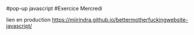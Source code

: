 #pop-up javascript
#Exercice Mercredi

lien en production https://miirindra.github.io/bettermotherfuckingwebsite-javascript/

